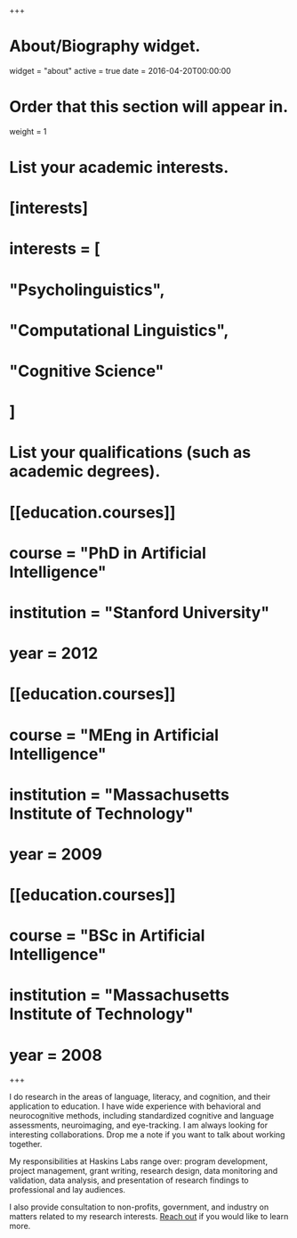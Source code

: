 +++
# About/Biography widget.
widget = "about"
active = true
date = 2016-04-20T00:00:00

# Order that this section will appear in.
weight = 1

# List your academic interests.
# [interests]
 # interests = [
 #   "Psycholinguistics",
 #   "Computational Linguistics",
 #   "Cognitive Science"
 # ]

# List your qualifications (such as academic degrees).
# [[education.courses]]
#  course = "PhD in Artificial Intelligence"
#  institution = "Stanford University"
#  year = 2012

# [[education.courses]]
#  course = "MEng in Artificial Intelligence"
#  institution = "Massachusetts Institute of Technology"
#  year = 2009

# [[education.courses]]
#  course = "BSc in Artificial Intelligence"
#  institution = "Massachusetts Institute of Technology"
#  year = 2008
 
+++

I do research in the areas of language, literacy, and cognition, and their
application to education. I have wide experience with behavioral
and neurocognitive methods, including standardized cognitive and language
assessments, neuroimaging, and eye-tracking. I am always looking for
interesting collaborations. Drop me a note if you want to talk about
working together.

My responsibilities at Haskins Labs range over: program development, project
management, grant writing, research design, data monitoring and validation,
data analysis, and presentation of research findings to professional and
lay audiences.

I also provide consultation to non-profits, government, and industry on matters
related to my research interests. [Reach out](/contact) if you would like to learn more.
